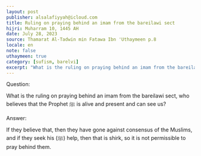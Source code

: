 ```yaml
---
layout: post
publisher: alsalafiyyah@icloud.com
title: Ruling on praying behind an imam from the bareilawi sect
hijri: Muharram 10, 1445 AH
date: July 28, 2023
source: Thamarat Al-Tadwin min Fatawa Ibn 'Uthaymeen p.8 
locale: en
note: false
uthaymeen: true
category: [sufism, barelvi]
excerpt: "What is the ruling on praying behind an imam from the bareilawi sect, who believes that the Prophet ﷺ is alive and present and can see us."
---
```


Question: 

What is the ruling on praying behind an imam from the bareilawi sect, who believes that the Prophet ﷺ is alive and present and can see us? 

Answer: 

If they believe that, then they have gone against consensus of the Muslims, and if they seek his (ﷺ) help, then that is shirk, so it is not permissible to pray behind them. 
